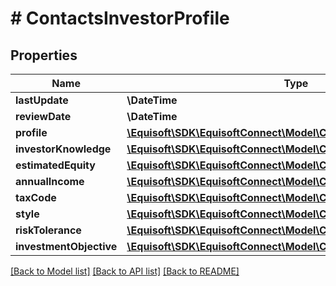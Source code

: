 # # ContactsInvestorProfile

## Properties

Name | Type | Description | Notes
------------ | ------------- | ------------- | -------------
**lastUpdate** | **\DateTime** |  | [optional]
**reviewDate** | **\DateTime** |  | [optional]
**profile** | [**\Equisoft\SDK\EquisoftConnect\Model\ContactsContactFieldValue**](ContactsContactFieldValue.md) |  | [optional]
**investorKnowledge** | [**\Equisoft\SDK\EquisoftConnect\Model\ContactsContactFieldValue**](ContactsContactFieldValue.md) |  | [optional]
**estimatedEquity** | [**\Equisoft\SDK\EquisoftConnect\Model\ContactsContactFieldValue**](ContactsContactFieldValue.md) |  | [optional]
**annualIncome** | [**\Equisoft\SDK\EquisoftConnect\Model\ContactsContactFieldValue**](ContactsContactFieldValue.md) |  | [optional]
**taxCode** | [**\Equisoft\SDK\EquisoftConnect\Model\ContactsContactFieldValue**](ContactsContactFieldValue.md) |  | [optional]
**style** | [**\Equisoft\SDK\EquisoftConnect\Model\ContactsContactFieldValue**](ContactsContactFieldValue.md) |  | [optional]
**riskTolerance** | [**\Equisoft\SDK\EquisoftConnect\Model\ContactsRiskTolerance**](ContactsRiskTolerance.md) |  | [optional]
**investmentObjective** | [**\Equisoft\SDK\EquisoftConnect\Model\ContactsInvestmentObjective**](ContactsInvestmentObjective.md) |  | [optional]

[[Back to Model list]](../../README.md#models) [[Back to API list]](../../README.md#endpoints) [[Back to README]](../../README.md)
